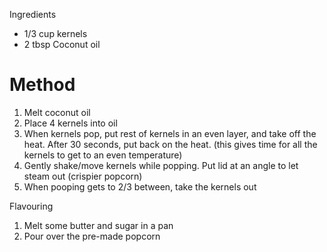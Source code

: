 Ingredients

-   1/3 cup kernels
-   2 tbsp Coconut oil

# Method

1.  Melt coconut oil
2.  Place 4 kernels into oil
3.  When kernels pop, put rest of kernels in an even layer, and take off the heat. After 30 seconds, put back on the heat. (this gives time for all the kernels to get to an even temperature)
4.  Gently shake/move kernels while popping. Put lid at an angle to let steam out (crispier popcorn)
5.  When pooping gets to 2/3 between, take the kernels out

Flavouring

1.  Melt some butter and sugar in a pan
2.  Pour over the pre-made popcorn

